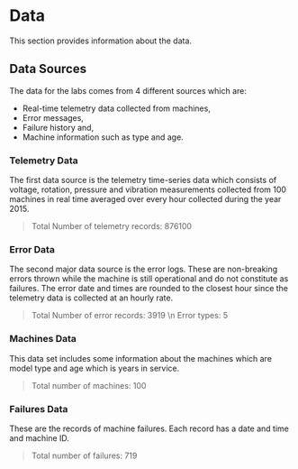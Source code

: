 # Data

This section provides information about the data. 
## Data Sources
The data for the labs comes from 4 different sources which are:

- Real-time telemetry data collected from machines,
- Error messages,
- Failure history and,
- Machine information such as type and age.


### Telemetry Data
The first data source is the telemetry time-series data which consists of voltage, rotation, pressure and vibration measurements collected from 100 machines in real time averaged over every hour collected during the year 2015.

> Total Number of telemetry records: 876100

### Error Data
The second major data source is the error logs. These are non-breaking errors thrown while the machine is still operational and do not constitute as failures. The error date and times are rounded to the closest hour since the telemetry data is collected at an hourly rate.
> Total Number of error records: 3919 \n
> Error types: 5


### Machines Data
This data set includes some information about the machines which are model type and age which is years in service.

> Total number of machines: 100

### Failures Data
These are the records of machine failures. Each record has a date and time and machine ID.

> Total number of failures: 719

